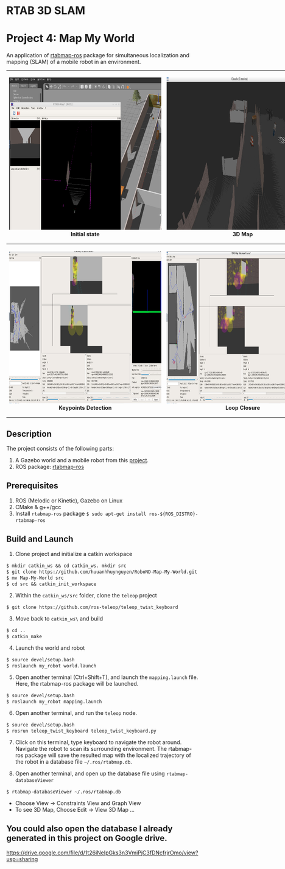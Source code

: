 # RTAB 3D SLAM
# Project 4: Map My World

An application of [rtabmap-ros](http://wiki.ros.org/rtabmap_ros) package for 
simultaneous localization and mapping (SLAM) of a mobile robot in an environment.

<table style="width:200%">
  <tr>
    <th><p>
           <img src="https://github.com/AnkushKansal/Map-my-World/blob/master/Output_Images/Capture1.PNG"
            alt="Capture1" width="400" height="400"></a>
           <br>Initial state
        </p>
    </th>
    <th><p>
           <img src="https://github.com/AnkushKansal/Map-my-World/blob/master/Output_Images/3D%20Map.PNG"
            alt="3D Map" width="400" height="400"></a>
           <br>3D Map
      </p>
    </th>
  </tr>
  <tr>
    <th><p>
           <img src="https://github.com/AnkushKansal/Map-my-World/blob/master/Output_Images/Keypoint%20Detection.PNG"
            alt="Keypoints Detection" width="400" height="400"></a>
           <br>Keypoints Detection
      </p>
    </th>
    <th><p>
           <img src="https://github.com/AnkushKansal/Map-my-World/blob/master/Output_Images/Keypoint%20Detection%20with%20Loop%20Closure.PNG"
            alt="Keypoint Detection with Loop Closure" width="400" height="400"></a>
           <br>Loop Closure
      </p>
    </th>
  </tr>
</table>

## Description
The project consists of the following parts:
1. A Gazebo world and a mobile robot from this [project](https://github.com/AnkushKansal/Map-my-World).
2. ROS package: [rtabmap-ros](http://wiki.ros.org/rtabmap_ros)

## Prerequisites
1. ROS (Melodic or Kinetic), Gazebo on Linux
2. CMake & g++/gcc
3. Install `rtabmap-ros` package `$ sudo apt-get install ros-${ROS_DISTRO}-rtabmap-ros`

## Build and Launch

1. Clone project and initialize a catkin workspace
```
$ mkdir catkin_ws && cd catkin_ws. mkdir src
$ git clone https://github.com/huuanhhuynguyen/RoboND-Map-My-World.git
$ mv Map-My-World src
$ cd src && catkin_init_workspace
```

2. Within the `catkin_ws/src` folder, clone the `teleop` project
```
$ git clone https://github.com/ros-teleop/teleop_twist_keyboard
```

3. Move back to `catkin_ws\` and build
```
$ cd ..
$ catkin_make
```

4. Launch the world and robot
```
$ source devel/setup.bash
$ roslaunch my_robot world.launch
```

5. Open another terminal (Ctrl+Shift+T), and launch the `mapping.launch` file. 
Here, the rtabmap-ros package will be launched.
```
$ source devel/setup.bash
$ roslaunch my_robot mapping.launch
```

6. Open another terminal, and run the `teleop` node.
```
$ source devel/setup.bash
$ rosrun teleop_twist_keyboard teleop_twist_keyboard.py
```

7. Click on this terminal, type keyboard to navigate the robot around. Navigate 
the robot to scan its surrounding environment. The rtabmap-ros package will save
the resulted map with the localized trajectory of the robot in a database file 
`~/.ros/rtabmap.db`.

8. Open another terminal, and open up the database file using `rtabmap-databaseViewer`
```
$ rtabmap-databaseViewer ~/.ros/rtabmap.db
```

* Choose View -> Constraints View and Graph View
* To see 3D Map, Choose Edit -> View 3D Map ...
    
## You could also open the database I already generated in this project on Google drive.
https://drive.google.com/file/d/1t26iNeIpGks3n3VmiPjC3fDNcfrjrOmo/view?usp=sharing
